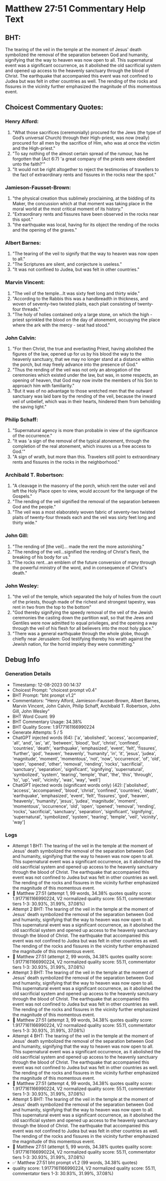 # Matthew 27:51 Commentary Help Text

## BHT:
The tearing of the veil in the temple at the moment of Jesus' death symbolized the removal of the separation between God and humanity, signifying that the way to heaven was now open to all. This supernatural event was a significant occurrence, as it abolished the old sacrificial system and opened up access to the heavenly sanctuary through the blood of Christ. The earthquake that accompanied this event was not confined to Judea but was felt in other countries as well. The rending of the rocks and fissures in the vicinity further emphasized the magnitude of this momentous event.

## Choicest Commentary Quotes:
### Henry Alford:
1. "What those sacrifices (ceremonially) procured for the Jews (the type of God’s universal Church) through their High-priest, was now (really) procured for all men by the sacrifice of Him, who was at once the victim and the High-priest."
2. "To say nothing of the almost certain spread of the rumour, has he forgotten that (Act 6:7) 'a great company of the priests were obedient unto the faith?'"
3. "It would not be right altogether to reject the testimonies of travellers to the fact of extraordinary rents and fissures in the rocks near the spot."

### Jamieson-Fausset-Brown:
1. "the physical creation thus sublimely proclaiming, at the bidding of its Maker, the concussion which at that moment was taking place in the moral world at the most critical moment of its history." 
2. "Extraordinary rents and fissures have been observed in the rocks near this spot."
3. "the earthquake was local, having for its object the rending of the rocks and the opening of the graves."

### Albert Barnes:
1. "The tearing of the veil to signify that the way to heaven was now open to all."
2. "The Scriptures are silent, and conjecture is useless."
3. "It was not confined to Judea, but was felt in other countries."

### Marvin Vincent:
1. "The veil of the temple...It was sixty feet long and thirty wide." 
2. "According to the Rabbis this was a handbreadth in thickness, and woven of seventy-two twisted plaits, each plait consisting of twenty-four threads."
3. "The holy of holies contained only a large stone, on which the high - priest sprinkled the blood on the day of atonement, occupying the place where the ark with the mercy - seat had stood."

### John Calvin:
1. "For then Christ, the true and everlasting Priest, having abolished the figures of the law, opened up for us by his blood the way to the heavenly sanctuary, that we may no longer stand at a distance within the porch, but may freely advance into the presence of God." 
2. "Thus the rending of the veil was not only an abrogation of the ceremonies which existed under the law, but was, in some respects, an opening of heaven, that God may now invite the members of his Son to approach him with familiarity." 
3. "But it was of no advantage to those wretched men that the outward sanctuary was laid bare by the rending of the veil, because the inward veil of unbelief, which was in their hearts, hindered them from beholding the saving light."

### Philip Schaff:
1. "Supernatural agency is more than probable in view of the significance of the occurrence."
2. "It was 'a sign of the removal of the typical atonement, through the completion of the real atonement, which insures us a free access to God.'"
3. "A sign of wrath, but more than this. Travelers still point to extraordinary rents and fissures in the rocks in the neighborhood."

### Archibald T. Robertson:
1. "A cleavage in the masonry of the porch, which rent the outer veil and left the Holy Place open to view, would account for the language of the Gospels." 
2. "The rending of the veil signified the removal of the separation between God and the people."
3. "The veil was a most elaborately woven fabric of seventy-two twisted plaits of twenty-four threads each and the veil was sixty feet long and thirty wide."

### John Gill:
1. "The rending of [the veil]... made the rent the more astonishing."
2. "The rending of the veil...signified the rending of Christ's flesh, the breaking of his body for us."
3. "The rocks rent...an emblem of the future conversion of many through the powerful ministry of the word, and in consequence of Christ's death."

### John Wesley:
1. "the veil of the temple, which separated the holy of holies from the court of the priests, though made of the richest and strongest tapestry, was rent in two from the top to the bottom"
2. "God thereby signifying the speedy removal of the veil of the Jewish ceremonies the casting down the partition wall, so that the Jews and Gentiles were now admitted to equal privileges, and the opening a way through the veil of his flesh for all believers into the most holy place."
3. "There was a general earthquake through the whole globe, though chiefly near Jerusalem: God testifying thereby his wrath against the Jewish nation, for the horrid impiety they were committing."


## Debug Info
### Generation Details
- Timestamp: 12-08-2023 00:14:37
- Choicest Prompt: "choicest prompt v0.4"
- BHT Prompt: "bht prompt v1.2"
- Commentators: "Henry Alford, Jamieson-Fausset-Brown, Albert Barnes, Marvin Vincent, John Calvin, Philip Schaff, Archibald T. Robertson, John Gill, John Wesley"
- BHT Word Count: 99
- BHT Commentary Usage: 34.38%
- BHT Quality Score: 1.9177161166990224
- Generate Attempts: 5 / 5
- ChatGPT injected words (64):
	['a', 'abolished', 'access', 'accompanied', 'all', 'and', 'as', 'at', 'between', 'blood', 'but', 'christ', 'confined', 'countries', 'death', 'earthquake', 'emphasized', 'event', 'felt', 'fissures', 'further', 'god', 'heaven', 'heavenly', 'humanity', 'in', 'it', 'jesus', 'judea', 'magnitude', 'moment', 'momentous', 'not', 'now', 'occurrence', 'of', 'old', 'open', 'opened', 'other', 'removal', 'rending', 'rocks', 'sacrificial', 'sanctuary', 'separation', 'significant', 'signifying', 'supernatural', 'symbolized', 'system', 'tearing', 'temple', 'that', 'the', 'this', 'through', 'to', 'up', 'veil', 'vicinity', 'was', 'way', 'well']
- ChatGPT injected words (significant words only) (42):
	['abolished', 'access', 'accompanied', 'blood', 'christ', 'confined', 'countries', 'death', 'earthquake', 'emphasized', 'event', 'felt', 'fissures', 'god', 'heaven', 'heavenly', 'humanity', 'jesus', 'judea', 'magnitude', 'moment', 'momentous', 'occurrence', 'old', 'open', 'opened', 'removal', 'rending', 'rocks', 'sacrificial', 'sanctuary', 'separation', 'significant', 'signifying', 'supernatural', 'symbolized', 'system', 'tearing', 'temple', 'veil', 'vicinity', 'way']

### Logs
- Attempt 1 BHT: The tearing of the veil in the temple at the moment of Jesus' death symbolized the removal of the separation between God and humanity, signifying that the way to heaven was now open to all. This supernatural event was a significant occurrence, as it abolished the old sacrificial system and opened up access to the heavenly sanctuary through the blood of Christ. The earthquake that accompanied this event was not confined to Judea but was felt in other countries as well. The rending of the rocks and fissures in the vicinity further emphasized the magnitude of this momentous event.
- 🔄 Matthew 27:51 (attempt 1, 99 words, 34.38% quotes quality score: 1.9177161166990224, V2 normalized quality score: 55.11, commentator tiers 1-3: 30.93%, 31.99%, 37.08%)
- Attempt 2 BHT: The tearing of the veil in the temple at the moment of Jesus' death symbolized the removal of the separation between God and humanity, signifying that the way to heaven was now open to all. This supernatural event was a significant occurrence, as it abolished the old sacrificial system and opened up access to the heavenly sanctuary through the blood of Christ. The earthquake that accompanied this event was not confined to Judea but was felt in other countries as well. The rending of the rocks and fissures in the vicinity further emphasized the magnitude of this momentous event.
- 🔄 Matthew 27:51 (attempt 2, 99 words, 34.38% quotes quality score: 1.9177161166990224, V2 normalized quality score: 55.11, commentator tiers 1-3: 30.93%, 31.99%, 37.08%)
- Attempt 3 BHT: The tearing of the veil in the temple at the moment of Jesus' death symbolized the removal of the separation between God and humanity, signifying that the way to heaven was now open to all. This supernatural event was a significant occurrence, as it abolished the old sacrificial system and opened up access to the heavenly sanctuary through the blood of Christ. The earthquake that accompanied this event was not confined to Judea but was felt in other countries as well. The rending of the rocks and fissures in the vicinity further emphasized the magnitude of this momentous event.
- 🔄 Matthew 27:51 (attempt 3, 99 words, 34.38% quotes quality score: 1.9177161166990224, V2 normalized quality score: 55.11, commentator tiers 1-3: 30.93%, 31.99%, 37.08%)
- Attempt 4 BHT: The tearing of the veil in the temple at the moment of Jesus' death symbolized the removal of the separation between God and humanity, signifying that the way to heaven was now open to all. This supernatural event was a significant occurrence, as it abolished the old sacrificial system and opened up access to the heavenly sanctuary through the blood of Christ. The earthquake that accompanied this event was not confined to Judea but was felt in other countries as well. The rending of the rocks and fissures in the vicinity further emphasized the magnitude of this momentous event.
- 🔄 Matthew 27:51 (attempt 4, 99 words, 34.38% quotes quality score: 1.9177161166990224, V2 normalized quality score: 55.11, commentator tiers 1-3: 30.93%, 31.99%, 37.08%)
- Attempt 5 BHT: The tearing of the veil in the temple at the moment of Jesus' death symbolized the removal of the separation between God and humanity, signifying that the way to heaven was now open to all. This supernatural event was a significant occurrence, as it abolished the old sacrificial system and opened up access to the heavenly sanctuary through the blood of Christ. The earthquake that accompanied this event was not confined to Judea but was felt in other countries as well. The rending of the rocks and fissures in the vicinity further emphasized the magnitude of this momentous event.
- 🔄 Matthew 27:51 (attempt 5, 99 words, 34.38% quotes quality score: 1.9177161166990224, V2 normalized quality score: 55.11, commentator tiers 1-3: 30.93%, 31.99%, 37.08%)
- ✅ Matthew 27:51 bht prompt v1.2 (99 words, 34.38% quotes)
- quality score: 1.9177161166990224, V2 normalized quality score: 55.11, commentator tiers 1-3: 30.93%, 31.99%, 37.08%)